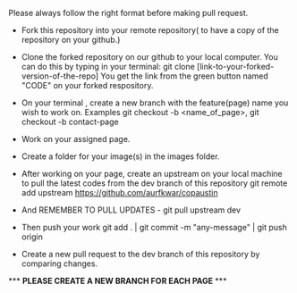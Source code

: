 

Please always follow the right format before making pull request.

   - Fork this repository into your remote repository( to have a copy of the repository on your github.)

   - Clone the forked repository on our github to your local computer. You can do this by typing in your terminal: git clone [link-to-your-forked-version-of-the-repo] You get the link from the green button named "CODE" on your forked respository.

   - On your terminal , create a new branch with the feature(page) name you wish to work on. Examples git checkout -b <name_of_page>, git checkout -b contact-page

   - Work on your assigned page.

   - Create a folder for your image(s) in the images folder.

   - After working on your page, create an upstream on your local machine to pull the latest codes from the dev branch of this repository git remote add upstream https://github.com/aurfkwar/copaustin

   - And REMEMBER TO PULL UPDATES - git pull upstream dev

   - Then push your work git add . | git commit -m "any-message" | git push origin <your-branch-name>

   - Create a new pull request to the dev branch of this repository by comparing changes.
   
 *** **PLEASE CREATE A NEW BRANCH FOR EACH PAGE** ***
  